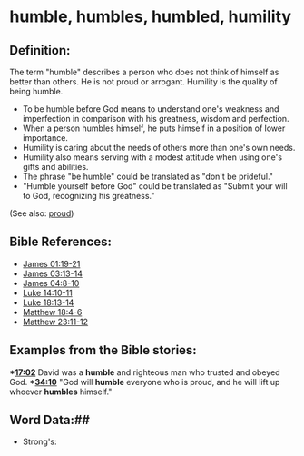 # humble, humbles, humbled, humility #

## Definition: ##

The term "humble" describes a person who does not think of himself as better than others. He is not proud or arrogant. Humility is the quality of being humble.

* To be humble before God means to understand one's weakness and imperfection in comparison with his greatness, wisdom and perfection.
* When a person humbles himself, he puts himself in a position of lower importance.
* Humility is caring about the needs of others more than one's own needs.
* Humility also means serving with a modest attitude when using one's gifts and abilities.
* The phrase "be humble" could be translated as "don't be prideful."
* "Humble yourself before God" could be translated as "Submit your will to God, recognizing his greatness."

(See also: [proud](../other/proud.md))

## Bible References: ##

* [James 01:19-21](rc://en/tn/help/jas/01/19)
* [James 03:13-14](rc://en/tn/help/jas/03/13)
* [James 04:8-10](rc://en/tn/help/jas/04/08)
* [Luke 14:10-11](rc://en/tn/help/luk/14/10)
* [Luke 18:13-14](rc://en/tn/help/luk/18/13)
* [Matthew 18:4-6](rc://en/tn/help/mat/18/04)
* [Matthew 23:11-12](rc://en/tn/help/mat/23/11)

## Examples from the Bible stories: ##

  __*[17:02](rc://en/tn/help/obs/17/02)__ David was a __humble__ and righteous man who trusted and obeyed God.
  __*[34:10](rc://en/tn/help/obs/34/10)__ "God will __humble__ everyone who is proud, and he will lift up whoever __humbles__ himself."


## Word Data:##

* Strong's: 

